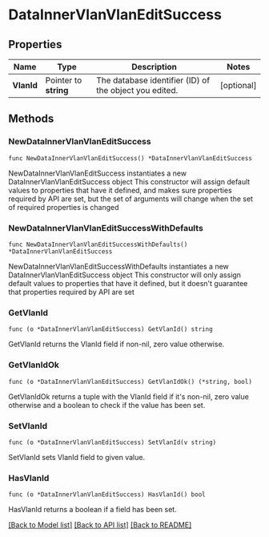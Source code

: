 # DataInnerVlanVlanEditSuccess

## Properties

Name | Type | Description | Notes
------------ | ------------- | ------------- | -------------
**VlanId** | Pointer to **string** | The database identifier (ID) of the object you edited. | [optional] 

## Methods

### NewDataInnerVlanVlanEditSuccess

`func NewDataInnerVlanVlanEditSuccess() *DataInnerVlanVlanEditSuccess`

NewDataInnerVlanVlanEditSuccess instantiates a new DataInnerVlanVlanEditSuccess object
This constructor will assign default values to properties that have it defined,
and makes sure properties required by API are set, but the set of arguments
will change when the set of required properties is changed

### NewDataInnerVlanVlanEditSuccessWithDefaults

`func NewDataInnerVlanVlanEditSuccessWithDefaults() *DataInnerVlanVlanEditSuccess`

NewDataInnerVlanVlanEditSuccessWithDefaults instantiates a new DataInnerVlanVlanEditSuccess object
This constructor will only assign default values to properties that have it defined,
but it doesn't guarantee that properties required by API are set

### GetVlanId

`func (o *DataInnerVlanVlanEditSuccess) GetVlanId() string`

GetVlanId returns the VlanId field if non-nil, zero value otherwise.

### GetVlanIdOk

`func (o *DataInnerVlanVlanEditSuccess) GetVlanIdOk() (*string, bool)`

GetVlanIdOk returns a tuple with the VlanId field if it's non-nil, zero value otherwise
and a boolean to check if the value has been set.

### SetVlanId

`func (o *DataInnerVlanVlanEditSuccess) SetVlanId(v string)`

SetVlanId sets VlanId field to given value.

### HasVlanId

`func (o *DataInnerVlanVlanEditSuccess) HasVlanId() bool`

HasVlanId returns a boolean if a field has been set.


[[Back to Model list]](../README.md#documentation-for-models) [[Back to API list]](../README.md#documentation-for-api-endpoints) [[Back to README]](../README.md)


